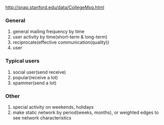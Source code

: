 http://snap.stanford.edu/data/CollegeMsg.html

### General

1. general mailing frequency by time
2. user activity by time(short-term & long-term)
3. reciprocate(effective communication(quality))
4. user 




### Typical users

1. social user(send receive)
2. popular(receive a lot)
3. spammer(send a lot)



### Other

1. special activity on weekends, holidays
2. make static network by period(weeks, months), or weighted edges to see network characteristics